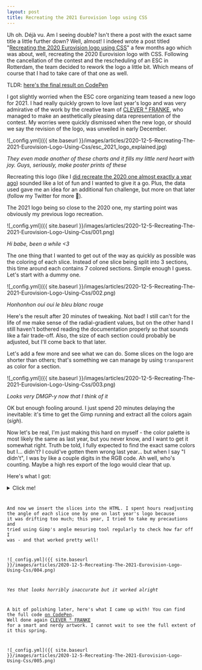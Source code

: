 ```yaml
---
layout: post
title: Recreating the 2021 Eurovision logo using CSS
---
```


Uh oh. <span class="tooltip-toggle" aria-label="Look at me being all fancy with my és and às. And wait until I tell you about clichés!" tabindex="0">Déjà vu</span>. Am I seeing double? Isn't there a post with the exact same title a little further down? Well, almost! I indeed wrote a post titled "[Recreating the 2020 Eurovision logo using CSS](../Recreating-The-2020-Eurovision-Logo-Using-Css/)" a few months ago which was about, well, recreating the 2020 Eurovision logo with CSS. Following the cancellation of the contest and the rescheduling of an ESC in Rotterdam, the team decided to rework the logo a little bit. Which means of course that I had to take care of that one as well.

<!--more-->

TLDR: [here's the final result on CodePen](https://codepen.io/CorentinDautreme/pen/MWjyjRv)

I got slightly worried when the ESC core organizing team teased a new logo for 2021. I had really quickly grown to love last year's logo and was very admirative of the work by the creative team of [CLEVER ° FRANKE](https://www.cleverfranke.com/work/eurovision), who managed to make an aesthetically pleasing data representation of the contest. My worries were quickly dismissed when the new logo, or should we say the revision of the logo, was unveiled in early December.

![_config.yml]({{ site.baseurl }}/images/articles/2020-12-5-Recreating-The-2021-Eurovision-Logo-Using-Css/esc_2021_logo_explained.jpg)

*They even made another of these charts and it fills my little nerd heart with joy. Guys, seriously, make poster prints of these*

Recreating this logo (like I [did recreate the 2020 one almost exactly a year ago](../Recreating-The-2020-Eurovision-Logo-Using-Css/)) sounded like a lot of fun and I wanted to give it a go. Plus, the data used gave me an idea for an additional fun challenge, but more on that later (follow my Twitter for more 👀).

The 2021 logo being so close to the 2020 one, my starting point was obviously my previous logo recreation.

![_config.yml]({{ site.baseurl }}/images/articles/2020-12-5-Recreating-The-2021-Eurovision-Logo-Using-Css/001.png)

*Hi babe, been a while <3*

The one thing that I wanted to get out of the way as quickly as possible was the coloring of each slice. Instead of one slice being split into 3 sections, this time around each contains 7 colored sections. Simple enough I guess. Let's start with a dummy one.

![_config.yml]({{ site.baseurl }}/images/articles/2020-12-5-Recreating-The-2021-Eurovision-Logo-Using-Css/002.png)

*Honhonhon oui oui le bleu blanc rouge*

Here's the result after 20 minutes of tweaking. Not bad! I still can't for the life of me make sense of the radial-gradient values, but on the other hand I still haven't bothered reading the documentation properly so that sounds like a fair trade-off. Also, the size of each section could probably be adjusted, <span class="tooltip-toggle" aria-label="Number #1 lie by software developers: we *never* go back to fix something we said we would later" tabindex="0">but I'll come back to that later</span>.

Let's add a few more and see what we can do. Some slices on the logo are shorter than others; that's something we can manage by using `transparent` as color for a section.

![_config.yml]({{ site.baseurl }}/images/articles/2020-12-5-Recreating-The-2021-Eurovision-Logo-Using-Css/003.png)

*Looks very DMGP-y now that I think of it*

OK but enough fooling around. I just spend 20 minutes delaying the inevitable: it's time to get the Gimp running and extract all the colors again (*sigh*).

Now let's be real, I'm just making this hard on myself - the color palette is most likely the same as last year, but you never know, and I want to get it somewhat right. Truth be told, I fully expected to find the exact same colors but I... didn't? I could've gotten them wrong last year... but when I say "I didn't", I was by like a couple digits in the RGB code. Ah well, <span class="tooltip-toggle" aria-label="Me. I'm counting." tabindex="0">who's counting</span>. Maybe a high res export of the logo would clear that up.

Here's what I got:

<details>
    <summary>Click me!</summary>
    All slices (one by line), clock wise, colors are inner to outer.
    <pre class="highlight"><code>
    -- NL; 1
    fff
    fc0000

    -- NO; 4
    fc0000 fc0000 fc0000 fc0000
    0750c6 0750c6 0750c6 0750c6

    -- DK, SE, FI; 6
    fc0000 fc0000 fc0000 0750c6 0750c6 fff
    fff fff fff ffc832 ffc832 1ac0f8

    -- LV, EE; 6
    be0000 be0000 be0000 be0000 be0000 000
    fff fff fff fff fff 0850c6

    -- LT; 5
    ffc732 ffc732 ffc732 ffc732 ffc732
    01a95b 01a95b 01a95b 01a95b 01a95b

    -- DE, BY, RU; 7
    000 000 fc0000 fc0000 fc0000 fc0000 fff
    fc0000 fc0000 01a95b 01a95b 01a95b 01a95b fc0000

    -- PL, UA; 6
    fff fff fff fff fff 1ac0f8 1ac0f8
    fc0000 fc0000 fc0000 fc0000 ffc732 ffc732

    -- CZ, MD, GE, AZ; 7
    fff fff fff 1ac0f8 1ac0f8 fff 1ac0f8
    fc0000 fc0000 fc0000 fc0000 fc0000 fc0000 01a95b

    -- AT, RO, AM; 6
    fc0000 fc0000 fc0000 0750c6 0750c6 fc0000
    fff fff fff ffc732 ffc732 0750c6

    -- RS, BG, IL, AU; 7
    fff fff fff fff fff fff 0750c6
    0750c6 0750c6 0750c6 0750c6 01a95b 0750c6 0750c6

    -- SI, HR, MK, CY; 6
    fff fff fff fff fc0000 ff8c33
    fc0000 fc0000 fc0000 fc0000 ffc832 fff

    -- IT, AL, GR; 6
    fff fff fff fff fc0000 fff
    fc0000 fc0000 fc0000 fc0000 fc0000 0750c6

    -- CH, SM, MT; 6
    fc0000 fc0000 fff fff fff fff
    fff fff 1ac0f8 1ac0f8 fc0000 fc0000

    -- BE; 1
    ffc832
    fc0000

    -- ES, FR; 5
    fff fff fc0000 fc0000 fc0000
    fc0000 fc0000 ffc832 ffc832 ffc832

    -- PT; 6
    01a95b 01a95b 01a95b 01a95b 01a95b 01a95b
    fc0000 fc0000 fc0000 fc0000 fc0000 fc0000

    -- GB; 2
    0750c6 0750c6
    fc0000 fc0000

    -- IE; 3
    01a95b 01a95b 01a95b
    ff8c33 ff8c33 ff8c33

    -- IS; 7
    0850c6 0850c6 0850c6 0850c6 0850c6 0850c6 0850c6
    fff fff fff fff fff fff fff
    </code></pre>
</details>

And now we insert the slices into the HTML. I spent hours readjusting the angle of _each_ slice one by one on last year's logo because it was drifting too much; this year, I tried to take my precautions and tried using Gimp's angle mesuring tool regularly to check how far off I was - and that worked pretty well!

![_config.yml]({{ site.baseurl }}/images/articles/2020-12-5-Recreating-The-2021-Eurovision-Logo-Using-Css/004.png)

*Yes that looks horribly inaccurate but it worked alright*

A bit of polishing later, here's what I came up with! You can find the full code [on CodePen](https://codepen.io/CorentinDautreme/pen/MWjyjRv). Well done again [CLEVER ° FRANKE](https://www.cleverfranke.com/work/eurovision) for a smart and nerdy artwork. I cannot wait to see the full extent of it this spring.

![_config.yml]({{ site.baseurl }}/images/articles/2020-12-5-Recreating-The-2021-Eurovision-Logo-Using-Css/005.png)
